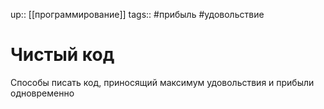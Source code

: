 up:: [[программирование]]
tags:: #прибыль #удовольствие

# Чистый код

Способы писать код, приносящий максимум удовольствия и прибыли одновременно